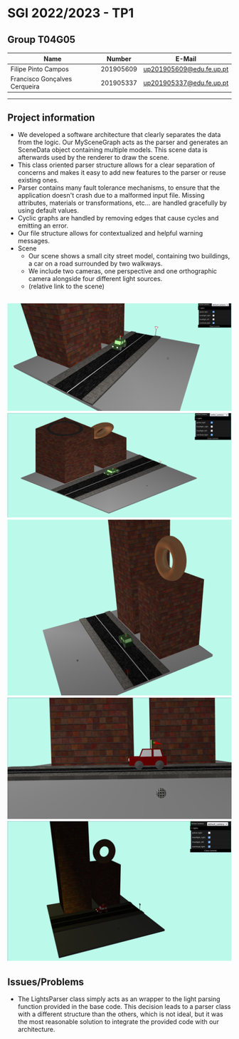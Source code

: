 # SGI 2022/2023 - TP1

## Group T04G05
| Name                          | Number    | E-Mail                   |
| ----------------------------- | --------- | ------------------------ |
| Filipe Pinto Campos           | 201905609 | up201905609@edu.fe.up.pt |
| Francisco Gonçalves Cerqueira | 201905337 | up201905337@edu.fe.up.pt |

----


## Project information

- We developed a software architecture that clearly separates the data from the logic. Our MySceneGraph acts as the parser and generates an SceneData object containing multiple models. This scene data is afterwards used by the renderer to draw the scene.
- This class oriented parser structure allows for a clear separation of concerns and makes it easy to add new features to the parser or reuse existing ones.
- Parser contains many fault tolerance mechanisms, to ensure that the application doesn't crash due to a malformed input file. Missing attributes, materials or transformations, etc... are handled gracefully by using default values.
- Cyclic graphs are handled by removing edges that cause cycles and emitting an error.
- Our file structure allows for contextualized and helpful warning messages.
- Scene
  - Our scene shows a small city street model, containing two buildings, a car on a road surrounded by two walkways. 
  - We include two cameras, one perspective and one orthographic camera alongside four different light sources.
  - (relative link to the scene)

![Screenshot 1](images/screenshots/screenshot0.png)
![Screenshot 2](images/screenshots/screenshot1.png)
![Screenshot 3](images/screenshots/screenshot2.png)
![Screenshot 4](images/screenshots/screenshot3.png)
![Screenshot 5](images/screenshots/screenshot4.png)
----
## Issues/Problems

- The LightsParser class simply acts as an wrapper to the light parsing function provided in the base code. This decision leads to a parser class with a different structure than the others, which is not ideal, but it was the most reasonable solution to integrate the provided code with our architecture.
